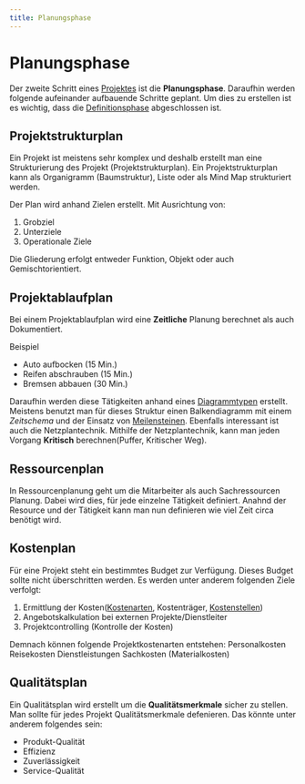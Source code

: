 ```yaml
---
title: Planungsphase
---
```


# Planungsphase

Der zweite Schritt eines [Projektes](./Projektmanagement) ist die **Planungsphase**.
Daraufhin werden folgende aufeinander aufbauende Schritte geplant. Um
dies zu erstellen ist es wichtig, dass die [Definitionsphase](./Definitionsphase)
abgeschlossen ist.

## Projektstrukturplan

Ein Projekt ist meistens sehr komplex und deshalb erstellt man eine
Strukturierung des Projekt (Projektstrukturplan). Ein
Projektstrukturplan kann als Organigramm (Baumstruktur), Liste oder als
Mind Map strukturiert werden.

Der Plan wird anhand Zielen erstellt. Mit Ausrichtung von:

1.  Grobziel
2.  Unterziele
3.  Operationale Ziele

Die Gliederung erfolgt entweder Funktion, Objekt oder auch
Gemischtorientiert.

## Projektablaufplan

Bei einem Projektablaufplan wird eine **Zeitliche** Planung berechnet
als auch Dokumentiert.

Beispiel

-   Auto aufbocken (15 Min.)
-   Reifen abschrauben (15 Min.)
-   Bremsen abbauen (30 Min.)

Daraufhin werden diese Tätigkeiten anhand eines [Diagrammtypen](./../Programmierung/Diagramme/Diagrammtypen)
erstellt. Meistens benutzt man für dieses Struktur einen Balkendiagramm
mit einem *Zeitschema* und der Einsatz von [Meilensteinen](./Meilensteinen). Ebenfalls
interessant ist auch die Netzplantechnik. Mithilfe der Netzplantechnik,
kann man jeden Vorgang **Kritisch** berechnen(Puffer, Kritischer Weg).

## Ressourcenplan

In Ressourcenplanung geht um die Mitarbeiter als auch Sachressourcen
Planung. Dabei wird dies, für jede einzelne Tätigkeit definiert. Anahnd
der Resource und der Tätigkeit kann man nun definieren wie viel Zeit
circa benötigt wird.

## Kostenplan

Für eine Projekt steht ein bestimmtes Budget zur Verfügung. Dieses
Budget sollte nicht überschritten werden. Es werden unter anderem
folgenden Ziele verfolgt:

1.  Ermittlung der Kosten([Kostenarten](./../BWL/Kostenarten), Kostenträger,
    [Kostenstellen](./../BWL/Kostenstellen))
2.  Angebotskalkulation bei externen Projekte/Dienstleiter
3.  Projektcontrolling (Kontrolle der Kosten)

Demnach können folgende Projektkostenarten entstehen: Personalkosten
Reisekosten Dienstleistungen Sachkosten (Materialkosten)

## Qualitätsplan

Ein Qualitätsplan wird erstellt um die **Qualitätsmerkmale** sicher zu
stellen. Man sollte für jedes Projekt Qualitätsmerkmale defenieren. Das
könnte unter anderem folgendes sein:

-   Produkt-Qualität
-   Effizienz
-   Zuverlässigkeit
-   Service-Qualität
